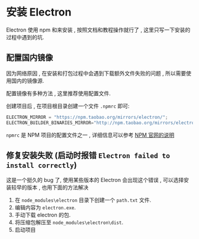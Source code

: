 # 安装 Electron

Electron 使用 npm 和来安装 , 按照文档和教程操作就行了 , 这里只写一下安装的过程中遇到的坑.

## 配置国内镜像

因为网络原因 , 在安装和打包过程中会遇到下载额外文件失败的问题 , 所以需要使用国内的镜像源.

配置镜像有多种方法 , 这里推荐使用配置文件.

创建项目后 , 在项目根目录创建一个文件 `.npmrc` 即可:

```js
ELECTRON_MIRROR = "https://npm.taobao.org/mirrors/electron/";
ELECTRON_BUILDER_BINARIES_MIRROR="http://npm.taobao.org/mirrors/electron-builder-binaries";
```

`npmrc` 是 NPM 项目的配置文件之一 , 详细信息可以参考 [NPM 官网的说明](https://docs.npmjs.com/configuring-npm/npmrc.html)

## 修复安装失败 (启动时报错 `Electron failed to install correctly`)

这是一个挺久的 bug 了, 使用某些版本的 Electron 会出现这个错误 , 可以选择安装较早的版本 , 也用下面的方法解决

1. 在 `node_modules\electron` 目录下创建一个 `path.txt` 文件.
2. 编辑内容为 `electron.exe`.
3. 手动下载 electron 的包.
4. 将压缩包解压至 `node_modules\electron\dist`.
5. 启动项目
